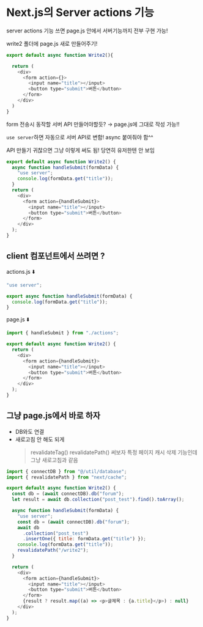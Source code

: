 # Next.js의 Server actions 기능

server actions 기능 쓰면 page.js 안에서 서버기능까지 전부 구현 가능!

write2 폴더에 page.js 새로 만들어주기!

```javascript
export default async function Write2(){

  return (
    <div>
      <form action={}>
        <input name="title"></input>
        <button type="submit">버튼</button>
      </form>
    </div>
  )
}
```

form 전송시 동작할 서버 API 만들어야할듯? &rarr; page.js에 그대로 작성 가능!!

`use server`하면 자동으로 서버 API로 변함!
async 붙여줘야 함^^

API 만들기 귀찮으면 그냥 이렇게 써도 됨! 당연히 유저한텐 안 보임

```javascript
export default async function Write2() {
  async function handleSubmit(formData) {
    "use server";
    console.log(formData.get("title"));
  }
  return (
    <div>
      <form action={handleSubmit}>
        <input name="title"></input>
        <button type="submit">버튼</button>
      </form>
    </div>
  );
}
```

## client 컴포넌트에서 쓰려면 ?

actions.js ⬇️

```javascript
"use server";

export async function handleSubmit(formData) {
  console.log(formData.get("title"));
}
```

page.js ⬇️

```javascript
import { handleSubmit } from "./actions";

export default async function Write2() {
  return (
    <div>
      <form action={handleSubmit}>
        <input name="title"></input>
        <button type="submit">버튼</button>
      </form>
    </div>
  );
}
```

## 그냥 page.js에서 바로 하자

- DB와도 연결
- 새로고침 안 해도 되게
  > revalidateTag()
  > revalidatePath() 써보자
  > 특정 페이지 캐시 삭제 기능인데 그냥 새로고침과 같음

```javascript
import { connectDB } from "@/util/database";
import { revalidatePath } from "next/cache";

export default async function Write2() {
  const db = (await connectDB).db("forum");
  let result = await db.collection("post_test").find().toArray();

  async function handleSubmit(formData) {
    "use server";
    const db = (await connectDB).db("forum");
    await db
      .collection("post_test")
      .insertOne({ title: formData.get("title") });
    console.log(formData.get("title"));
    revalidatePath("/write2");
  }

  return (
    <div>
      <form action={handleSubmit}>
        <input name="title"></input>
        <button type="submit">버튼</button>
      </form>
      {result ? result.map((a) => <p>글제목 : {a.title}</p>) : null}
    </div>
  );
}
```
